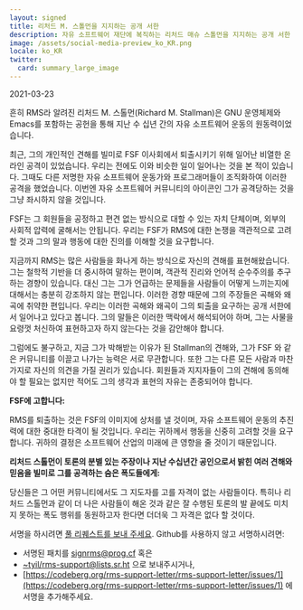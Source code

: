```yaml
---
layout: signed
title: 리처드 M. 스톨먼을 지지하는 공개 서한
description: 자유 소프트웨어 재단에 복직하는 리처드 매슈 스톨먼을 지지하는 공개 서한
image: /assets/social-media-preview_ko_KR.png
locale: ko_KR
twitter:
  card: summary_large_image
---
```


2021-03-23

흔히 RMS라 알려진 리처드 M. 스톨먼(Richard M. Stallman)은 GNU
운영체제와 Emacs를 포함하는 공헌을 통해 지난 수 십년 간의 자유
소프트웨어 운동의 원동력이었습니다.

최근, 그의 개인적인 견해를 빌미로 FSF 이사회에서 퇴출시키기 위해
일어난 비열한 온라인 공격이 있었습니다.  우리는 전에도 이와 비슷한
일이 일어나는 것을 본 적이 있습니다.  그때도 다른 저명한 자유
소프트웨어 운동가와 프로그래머들이 조직화하여 이러한 공격을
했었습니다.  이번엔 자유 소프트웨어 커뮤니티의 아이콘인 그가
공격당하는 것을 그냥 좌시하지 않을 것입니다.

FSF는 그 회원들을 공정하고 편견 없는 방식으로 대할 수 있는 자치
단체이며, 외부의 사회적 압력에 굴해서는 안됩니다.  우리는 FSF가 RMS에
대한 논쟁을 객관적으로 고려할 것과 그의 말과 행동에 대한 진의를 이해할
것을 요구합니다.

지금까지 RMS는 많은 사람들을 화나게 하는 방식으로 자신의 견해를
표현해왔습니다.  그는 철학적 기반을 더 중시하여 말하는 편이며, 객관적
진리와 언어적 순수주의를 추구하는 경향이 있습니다.  대신 그는 그가
언급하는 문제들을 사람들이 어떻게 느끼는지에 대해서는 충분히 강조하지
않는 편입니다.  이러한 경향 때문에 그의 주장들은 곡해와 왜곡에 취약한
편입니다.  우리는 이러한 곡해와 왜곡이 그의 퇴출을 요구하는 공개
서한에서 일어나고 있다고 봅니다.  그의 말들은 이러한 맥락에서
해석되어야 하며, 그는 사물을 요령껏 처신하여 표현하고자 하지 않는다는
것을 감안해야 합니다.

그럼에도 불구하고, 지금 그가 박해받는 이유가 된 Stallman의 견해와,
그가 FSF 와 같은 커뮤니티를 이끌고 나가는 능력은 서로 무관합니다.
또한 그는 다른 모든 사람과 마찬가지로 자신의 의견을 가질 권리가
있습니다.  회원들과 지지자들이 그의 견해에 동의해야 할 필요는 없지만
적어도 그의 생각과 표현의 자유는 존중되어야 합니다.

**FSF에 고합니다:**

RMS를 퇴출하는 것은 FSF의 이미지에 상처를 낼 것이며, 자유 소프트웨어
운동의 추진력에 대한 중대한 타격이 될 것입니다.  우리는 귀하께서
행동을 신중히 고려할 것을 요구합니다.  귀하의 결정은 소프트웨어 산업의
미래에 큰 영향을 줄 것이기 때문입니다.


**리처드 스톨먼이 토론의 분별 있는 주장이나 지난 수십년간
공인으로서 밝힌 여러 견해와 믿음을 빌미로 그를 공격하는 숨은
폭도들에게:**
    
당신들은 그 어떤 커뮤니티에서도 그 지도자를 고를 자격이 없는
사람들이다.  특히나 리처드 스톨먼과 같이 더 나은 사람들이 해온 것과
같은 잘 수행된 토론의 발 끝에도 미치지 못하는 폭도 행위를 동원하고자
한다면 더더욱 그 자격은 없다 할 것이다.

서명을 하시려면 [풀 리퀘스트를 보내 주세요](https://github.com/rms-support-letter/rms-support-letter.github.io/pulls).
Github를 사용하지 않고 서명하시려면:
- 서명된 패치를 [signrms@prog.cf](mailto:signrms@prog.cf) 혹은
- [~tyil/rms-support@lists.sr.ht](mailto:~tyil/rms-support@lists.sr.ht) 으로 보내주시거나,
- [https://codeberg.org/rms-support-letter/rms-support-letter/issues/1](https://codeberg.org/rms-support-letter/rms-support-letter/issues/1) 에 서명을 추가해주세요.
